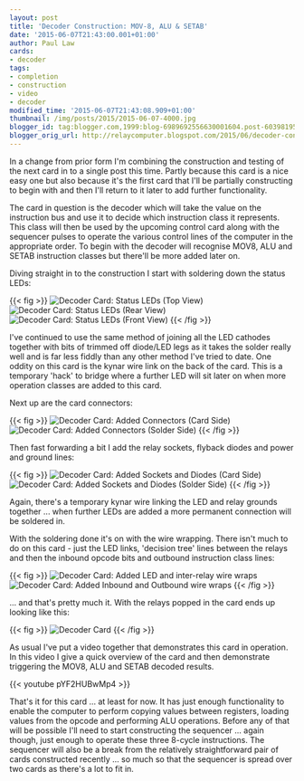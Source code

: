 ```yaml
---
layout: post
title: 'Decoder Construction: MOV-8, ALU & SETAB'
date: '2015-06-07T21:43:00.001+01:00'
author: Paul Law
cards:
- decoder
tags:
- completion
- construction
- video
- decoder
modified_time: '2015-06-07T21:43:08.909+01:00'
thumbnail: /img/posts/2015/2015-06-07-4000.jpg
blogger_id: tag:blogger.com,1999:blog-6989692556630001604.post-6039819533217163126
blogger_orig_url: http://relaycomputer.blogspot.com/2015/06/decoder-construction-mov-8-alu-setab.html
---
```


In a change from prior form 
I'm combining the construction and testing of the next card in to a single 
post this time. Partly because this card is a nice easy one but also because 
it's the first card that I'll be partially constructing to begin with and then 
I'll return to it later to add further functionality.

The card in 
question is the decoder which will take the value on the instruction bus and 
use it to decide which instruction class it represents. This class will then 
be used by the upcoming control card along with the sequencer pulses to 
operate the various control lines of the computer in the appropriate order. To 
begin with the decoder will recognise MOV8, ALU and SETAB instruction classes 
but there'll be more added later on. 

Diving straight in to the 
construction I start with soldering down the status LEDs: 

{{< fig >}}
![Decoder Card: Status LEDs (Top View)](/img/posts/2015/2015-06-07-0000.jpg)
![Decoder Card: Status LEDs (Rear View)](/img/posts/2015/2015-06-07-0001.jpg)
![Decoder Card: Status LEDs (Front View)](/img/posts/2015/2015-06-07-0002.jpg)
{{< /fig >}}

I've continued to use the same method of joining all the LED 
cathodes together with bits of trimmed off diode/LED legs as it takes the 
solder really well and is far less fiddly than any other method I've tried to 
date. One oddity on this card is the kynar wire link on the back of the card. 
This is a temporary 'hack' to bridge where a further LED will sit later on 
when more operation classes are added to this card.

Next up are the 
card connectors: 

{{< fig >}}
![Decoder Card: Added Connectors (Card Side)](/img/posts/2015/2015-06-07-0003.jpg)
![Decoder Card: Added Connectors (Solder Side)](/img/posts/2015/2015-06-07-0004.jpg)
{{< /fig >}}

Then fast forwarding a bit I add the relay sockets, 
flyback diodes and power and ground lines: 

{{< fig >}}
![Decoder Card: Added Sockets and Diodes (Card Side)](/img/posts/2015/2015-06-07-0005.jpg)
![Decoder Card: Added Sockets and Diodes (Solder Side)](/img/posts/2015/2015-06-07-0006.jpg)
{{< /fig >}}

Again, there's a temporary kynar wire linking 
the LED and relay grounds together ... when further LEDs are added a more 
permanent connection will be soldered in.

With the soldering done 
it's on with the wire wrapping. There isn't much to do on this card - just the 
LED links, 'decision tree' lines between the relays and then the inbound 
opcode bits and outbound instruction class lines: 

{{< fig >}}
![Decoder Card: Added LED and inter-relay wire wraps](/img/posts/2015/2015-06-07-0007.jpg)
![Decoder Card: Added Inbound and Outbound wire wraps](/img/posts/2015/2015-06-07-0008.jpg)
{{< /fig >}}

... and that's pretty much it. With the relays popped 
in the card ends up looking like this: 

{{< fig >}}
![Decoder Card](/img/posts/2015/2015-06-07-0009.jpg)
{{< /fig >}}

As usual I've 
put a video together that demonstrates this card in operation. In this video I 
give a quick overview of the card and then demonstrate triggering the MOV8, 
ALU and SETAB decoded results. 

{{< youtube pYF2HUBwMp4 >}}

That's it for this card ... at least for now. It has just enough 
functionality to enable the computer to perform copying values between 
registers, loading values from the opcode and performing ALU operations. 
Before any of that will be possible I'll need to start constructing the 
sequencer ... again though, just enough to operate these three 8-cycle 
instructions. The sequencer will also be a break from the relatively 
straightforward pair of cards constructed recently ... so much so that the 
sequencer is spread over two cards as there's a lot to fit in. 

